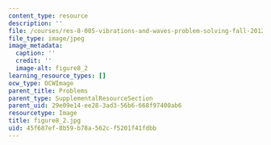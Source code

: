 ```yaml
---
content_type: resource
description: ''
file: /courses/res-8-005-vibrations-and-waves-problem-solving-fall-2012/45f687ef8b59b78a562cf5201f41fdbb_figure8_2.jpg
file_type: image/jpeg
image_metadata:
  caption: ''
  credit: ''
  image-alt: figure8_2
learning_resource_types: []
ocw_type: OCWImage
parent_title: Problems
parent_type: SupplementalResourceSection
parent_uid: 29e09e14-ee28-3ad3-56b6-668f97400ab6
resourcetype: Image
title: figure8_2.jpg
uid: 45f687ef-8b59-b78a-562c-f5201f41fdbb
---
```

